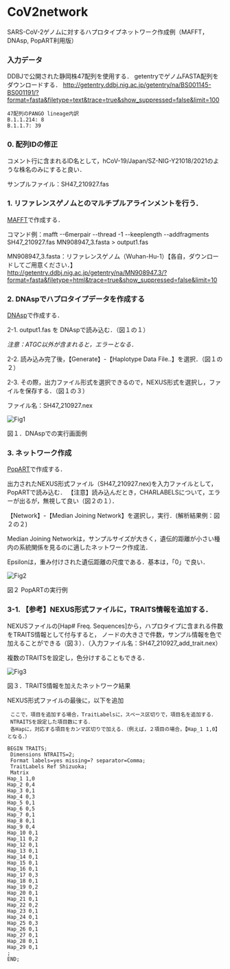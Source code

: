 # CoV2network

SARS-CoV-2ゲノムに対するハプロタイプネットワーク作成例（MAFFT，DNAsp, PopART利用版）

### 入力データ

DDBJで公開された静岡株47配列を使用する．
getentryでゲノムFASTA配列をダウンロードする．
http://getentry.ddbj.nig.ac.jp/getentry/na/BS001145-BS001191/?format=fasta&filetype=text&trace=true&show_suppressed=false&limit=100
```
47配列のPANGO lineage内訳
B.1.1.214: 8 
B.1.1.7: 39
```
### 0. 配列IDの修正
 コメント行に含まれるID名として，hCoV-19/Japan/SZ-NIG-Y21018/2021のような株名のみにすると良い．
 
 サンプルファイル：SH47_210927.fas
 
 
### 1. リファレンスゲノムとのマルチプルアラインメントを行う．
 [MAFFT](https://mafft.cbrc.jp/alignment/software/)で作成する．
 
 コマンド例：mafft --6merpair --thread -1 --keeplength --addfragments SH47_210927.fas MN908947_3.fasta > output1.fas

 MN908947_3.fasta：リファレンスゲノム（Wuhan-Hu-1）【各自，ダウンロードしてご用意ください．】
 http://getentry.ddbj.nig.ac.jp/getentry/na/MN908947.3/?format=fasta&filetype=html&trace=true&show_suppressed=false&limit=10

### 2. DNAspでハプロタイプデータを作成する
  [DNAsp](http://www.ub.edu/dnasp/)で作成する．

2-1. output1.fas を DNAspで読み込む．（図１の１）

*注意：ATGC以外が含まれると，エラーとなる．*

2-2. 読み込み完了後，【Generate】-【Haplotype Data File..】を選択．（図１の２）

2-3. その際，出力ファイル形式を選択できるので，NEXUS形式を選択し，ファイルを保存する．（図１の３）

ファイル名：SH47_210927.nex

![Fig1](https://user-images.githubusercontent.com/89957075/134666227-8f696327-e73e-4a63-b6ee-fbbce29ad360.PNG)

図１．DNAspでの実行画面例

### 3. ネットワーク作成
   [PopART](http://popart.otago.ac.nz/index.shtml)で作成する．
   
   出力されたNEXUS形式ファイル（SH47_210927.nex)を入力ファイルとして，PopARTで読み込む．
    【注意】読み込んだとき，CHARLABELSについて，エラーが出るが，無視して良い（図２の１）．
 
 【Network】-【Median Joining Network】を選択し，実行．(解析結果例：図２の２)
  
  Median Joining Networkは，サンプルサイズが大きく，遺伝的距離が小さい種内の系統関係を見るのに適したネットワーク作成法．
  
  Epsilonは，重み付けされた遺伝距離の尺度である．基本は，「0」で良い．
  
![Fig2](https://user-images.githubusercontent.com/89957075/134666234-d1ed8f60-1b90-4740-85d6-57a1ab267804.PNG)

図２ PopARTの実行例

### 3-1. 【参考】NEXUS形式ファイルに，TRAITS情報を追加する．
 
  NEXUSファイルの[Hap#  Freq. Sequences]から，ハプロタイプに含まれる件数をTRAITS情報として付与すると，
  ノードの大きさで件数，サンプル情報を色で加えることができる（図３）．（入力ファイル名：SH47_210927_add_trait.nex）
  
  複数のTRAITSを設定し，色分けすることもできる．

![Fig3](https://user-images.githubusercontent.com/89957075/134686954-44680b80-b1b6-462e-97fc-f488c953ce10.png)

図３．TRAITS情報を加えたネットワーク結果
 
  NEXUS形式ファイルの最後に，以下を追加
 
 
 ```
  ここで，項目を追加する場合，TraitLabelsに，スペース区切りで，項目名を追加する．
  NTRAITSを設定した項目数にする．
  各Hapに，対応する項目をカンマ区切りで加える．（例えば，２項目の場合，【Hap_1 1,0】となる．）
 
 BEGIN TRAITS;
  Dimensions NTRAITS=2;
  Format labels=yes missing=? separator=Comma;
  TraitLabels Ref Shizuoka;
  Matrix
Hap_1 1,0
Hap_2 0,4
Hap_3 0,1
Hap_4 0,3
Hap_5 0,1
Hap_6 0,5
Hap_7 0,1
Hap_8 0,1
Hap_9 0,4
Hap_10 0,1
Hap_11 0,2
Hap_12 0,1
Hap_13 0,1
Hap_14 0,1
Hap_15 0,1
Hap_16 0,1
Hap_17 0,3
Hap_18 0,1
Hap_19 0,2
Hap_20 0,1
Hap_21 0,1
Hap_22 0,2
Hap_23 0,1
Hap_24 0,1
Hap_25 0,3
Hap_26 0,1
Hap_27 0,1
Hap_28 0,1
Hap_29 0,1
;
END;
 ```
